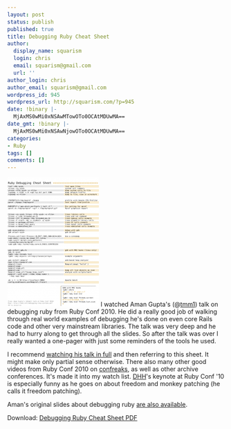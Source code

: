 ```yaml
---
layout: post
status: publish
published: true
title: Debugging Ruby Cheat Sheet
author:
  display_name: squarism
  login: chris
  email: squarism@gmail.com
  url: ''
author_login: chris
author_email: squarism@gmail.com
wordpress_id: 945
wordpress_url: http://squarism.com/?p=945
date: !binary |-
  MjAxMS0wMi0xNSAwMTowOTo0OCAtMDUwMA==
date_gmt: !binary |-
  MjAxMS0wMi0xNSAwNjowOTo0OCAtMDUwMA==
categories:
- Ruby
tags: []
comments: []
---
```

<p><img src="/uploads/2011/02/debugging_ruby_cheat_sheet-212x300.png" alt="" title="debugging_ruby_cheat_sheet" width="212" height="300" class="alignright size-medium wp-image-946" />
I watched Aman Gupta's (@<a href="http://twitter.com/tmm1">tmm1</a>) talk on debugging ruby from Ruby Conf 2010.  He did a really good job of walking through real world examples of debugging he's done on even core Rails code and other very mainstream libraries.  The talk was very deep and he had to hurry along to get through all the slides.  So after the talk was over I really wanted a one-pager with just some reminders of the tools he used.</p>
<p>I recommend <a href="http://confreaks.net/videos/371-rubyconf2010-debugging-ruby">watching his talk in full</a> and then referring to this sheet.  It might make only partial sense otherwise.  There also many other good videos from Ruby Conf 2010 on <a href="http://confreaks.net/">confreaks</a>, as well as other archive conferences.  It's made it into my watch list.  <a href="http://twitter.com/dhh">DHH</a>'s keynote at Ruby Conf '10 is especially funny as he goes on about freedom and monkey patching (he calls it freedom patching).</p>
<p>Aman's original slides about debugging ruby <a href="http://tmm1.net/ey-debugging-ruby.pdf">are also available</a>.</p>
<p>Download: <a href="/files/debugging_ruby_cheat_sheet.png">Debugging Ruby Cheat Sheet PDF</a></p>

